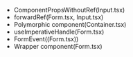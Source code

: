 - ComponentPropsWithoutRef(Input.tsx)
- forwardRef(Form.tsx, Input.tsx)
- Polymorphic component(Container.tsx)
- useImperativeHandle(Form.tsx)
- FormEvent((Form.tsx))
- Wrapper component(Form.tsx)
